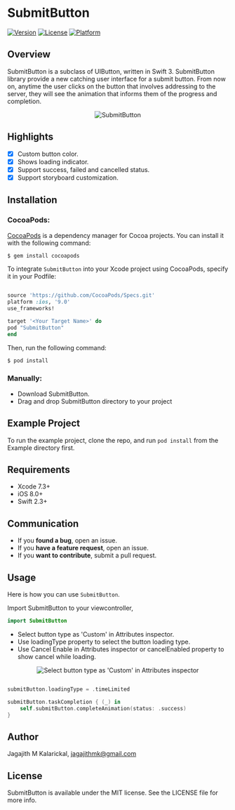 # SubmitButton

[![Version](https://img.shields.io/cocoapods/v/SubmitButton.svg?style=flat)](http://cocoapods.org/pods/SubmitButton)
[![License](https://img.shields.io/cocoapods/l/SubmitButton.svg?style=flat)](http://cocoapods.org/pods/SubmitButton)
[![Platform](https://img.shields.io/cocoapods/p/SubmitButton.svg?style=flat)](http://cocoapods.org/pods/SubmitButton)

## Overview

SubmitButton is a subclass of UIButton, written in Swift 3. SubmitButton library provide a new catching user interface for a submit button. From now on, anytime the user clicks on the button that involves addressing to the server, they will see the animation that informs them of the progress and completion.

<p align="center">
<img src="http://i.imgur.com/IwiJgfZ.gif" alt="SubmitButton" />
</p>

## Highlights

- [x] Custom button color.
- [x] Shows loading indicator.
- [x] Support success, failed and cancelled status.
- [x] Support storyboard customization. 

## Installation

### CocoaPods:

[CocoaPods](http://cocoapods.org) is a dependency manager for Cocoa projects. You can install it with the following command:

```bash
$ gem install cocoapods
```

To integrate `SubmitButton` into your Xcode project using CocoaPods, specify it in your Podfile:
```ruby

source 'https://github.com/CocoaPods/Specs.git'
platform :ios, '9.0'
use_frameworks!

target '<Your Target Name>' do
pod "SubmitButton"
end
```

Then, run the following command:

```bash
$ pod install
```

### Manually:

* Download SubmitButton.
* Drag and drop SubmitButton directory to your project


## Example Project

To run the example project, clone the repo, and run `pod install` from the Example directory first.

## Requirements
* Xcode 7.3+
* iOS 8.0+
* Swift 2.3+

## Communication

- If you **found a bug**, open an issue.
- If you **have a feature request**, open an issue.
- If you **want to contribute**, submit a pull request.

## Usage

Here is how you can use `SubmitButton`. 

Import SubmitButton to your viewcontroller,

```swift
import SubmitButton
```

* Select button type as 'Custom' in Attributes inspector. 
* Use loadingType property to select the button loading type.
* Use Cancel Enable in Attributes inspector or cancelEnabled property to show cancel while loading.

<p align="center">
<img src="http://i.imgur.com/zOSIxHS.jpg" alt="Select button type as 'Custom' in Attributes inspector" />
</p>

```swift

submitButton.loadingType = .timeLimited

submitButton.taskCompletion { (_) in
    self.submitButton.completeAnimation(status: .success)
}

```

## Author

Jagajith M Kalarickal, jagajithmk@gmail.com

## License

SubmitButton is available under the MIT license. See the LICENSE file for more info.
